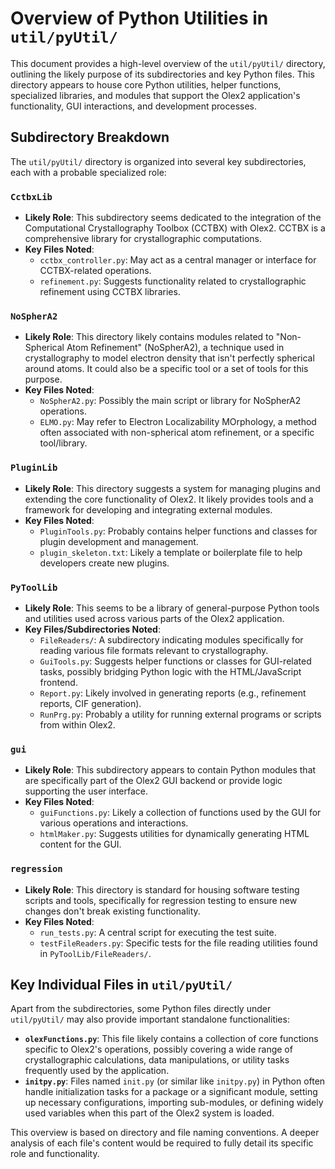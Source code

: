 # Overview of Python Utilities in `util/pyUtil/`

This document provides a high-level overview of the `util/pyUtil/` directory, outlining the likely purpose of its subdirectories and key Python files. This directory appears to house core Python utilities, helper functions, specialized libraries, and modules that support the Olex2 application's functionality, GUI interactions, and development processes.

## Subdirectory Breakdown

The `util/pyUtil/` directory is organized into several key subdirectories, each with a probable specialized role:

### `CctbxLib`

*   **Likely Role**: This subdirectory seems dedicated to the integration of the Computational Crystallography Toolbox (CCTBX) with Olex2. CCTBX is a comprehensive library for crystallographic computations.
*   **Key Files Noted**:
    *   `cctbx_controller.py`: May act as a central manager or interface for CCTBX-related operations.
    *   `refinement.py`: Suggests functionality related to crystallographic refinement using CCTBX libraries.

### `NoSpherA2`

*   **Likely Role**: This directory likely contains modules related to "Non-Spherical Atom Refinement" (NoSpherA2), a technique used in crystallography to model electron density that isn't perfectly spherical around atoms. It could also be a specific tool or a set of tools for this purpose.
*   **Key Files Noted**:
    *   `NoSpherA2.py`: Possibly the main script or library for NoSpherA2 operations.
    *   `ELMO.py`: May refer to Electron Localizability MOrphology, a method often associated with non-spherical atom refinement, or a specific tool/library.

### `PluginLib`

*   **Likely Role**: This directory suggests a system for managing plugins and extending the core functionality of Olex2. It likely provides tools and a framework for developing and integrating external modules.
*   **Key Files Noted**:
    *   `PluginTools.py`: Probably contains helper functions and classes for plugin development and management.
    *   `plugin_skeleton.txt`: Likely a template or boilerplate file to help developers create new plugins.

### `PyToolLib`

*   **Likely Role**: This seems to be a library of general-purpose Python tools and utilities used across various parts of the Olex2 application.
*   **Key Files/Subdirectories Noted**:
    *   `FileReaders/`: A subdirectory indicating modules specifically for reading various file formats relevant to crystallography.
    *   `GuiTools.py`: Suggests helper functions or classes for GUI-related tasks, possibly bridging Python logic with the HTML/JavaScript frontend.
    *   `Report.py`: Likely involved in generating reports (e.g., refinement reports, CIF generation).
    *   `RunPrg.py`: Probably a utility for running external programs or scripts from within Olex2.

### `gui`

*   **Likely Role**: This subdirectory appears to contain Python modules that are specifically part of the Olex2 GUI backend or provide logic supporting the user interface.
*   **Key Files Noted**:
    *   `guiFunctions.py`: Likely a collection of functions used by the GUI for various operations and interactions.
    *   `htmlMaker.py`: Suggests utilities for dynamically generating HTML content for the GUI.

### `regression`

*   **Likely Role**: This directory is standard for housing software testing scripts and tools, specifically for regression testing to ensure new changes don't break existing functionality.
*   **Key Files Noted**:
    *   `run_tests.py`: A central script for executing the test suite.
    *   `testFileReaders.py`: Specific tests for the file reading utilities found in `PyToolLib/FileReaders/`.

## Key Individual Files in `util/pyUtil/`

Apart from the subdirectories, some Python files directly under `util/pyUtil/` may also provide important standalone functionalities:

*   **`olexFunctions.py`**: This file likely contains a collection of core functions specific to Olex2's operations, possibly covering a wide range of crystallographic calculations, data manipulations, or utility tasks frequently used by the application.
*   **`initpy.py`**: Files named `init.py` (or similar like `initpy.py`) in Python often handle initialization tasks for a package or a significant module, setting up necessary configurations, importing sub-modules, or defining widely used variables when this part of the Olex2 system is loaded.

This overview is based on directory and file naming conventions. A deeper analysis of each file's content would be required to fully detail its specific role and functionality.
